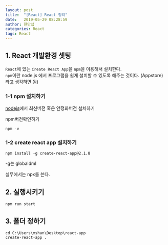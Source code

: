 ```yaml
---
layout: post
title:  "[React] React 정리"
date:   2019-05-29 08:28:59
author: 한만섭
categories: React
tags: React
---
```


## 1. React 개발환경 셋팅

`React`에 있는 `Create React App`을 `npm`을 이용해서 설치한다.  
`npm`이란 node.js 에서 프로그램을 쉽게 설치할 수 있도록 해주는 것이다. (Appstore)라고 생각하면 됨)


### 1-1 npm 설치하기 

[nodejs](https://nodejs.org/ko/)에서 최신버전 혹은 안정화버전 설치하기  

npm버전확인하기 
```
npm -v
```

### 1-2 create react app 설치하기 
```
npm install -g create-react-app@2.1.8
```

-g는 globaldml 

실무에서는 npx를 쓴다. 


## 2. 실행시키기 
```
npm run start
```

## 3. 폴더 정하기 
```
cd C:\Users\mshan\Desktop\react-app
create-react-app .
```
